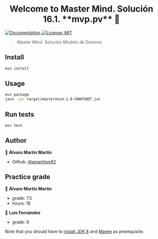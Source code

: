<h1 align="center">Welcome to Master Mind. Solución 16.1. **mvp.pv** 👋</h1>
<p>
  <a href="/docs" target="_blank">
    <img alt="Documentation" src="https://img.shields.io/badge/documentation-yes-brightgreen.svg" />
  </a>
  <a href="#" target="_blank">
    <img alt="License: MIT" src="https://img.shields.io/badge/License-MIT-yellow.svg" />
  </a>
</p>

> Master Mind. Solución Modelo de Dominio

## Install

```sh
mvn install
```

## Usage

```sh
mvn package
java -jar target/mastermind-1.0-SNAPSHOT.jar
```

## Run tests

```sh
mvn test
```

## Author

👤 **Álvaro Martín Martín**

* Github: [@amartinm82](https://github.com/amartinm82)

## Practice grade

👤 **Álvaro Martín Martín**

* grade: 7.5
* hours: 18

👤 **Luis Fernández**

* grade: 9

Note that you should have to [install JDK 8](http://www.oracle.com/technetwork/java/javase/downloads/jdk8-downloads-2133151.html) and [Maven](https://maven.apache.org/install.html) as prerequisite.
